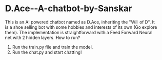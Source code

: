 # D.Ace--A-chatbot-by-Sanskar
This is an AI powered chatbot named as D.Ace, inheriting the "Will of D". It is a shoe selling bot with some hobbies and interests of its own (Go explore them). The implementation is straightforward with a Feed Forward Neural net with 2 hidden layers.
How to run?
1. Run the train.py file and train the model.
2. Run the chat.py and start chatting!
